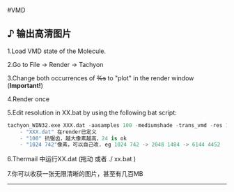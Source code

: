#VMD

## ♪ 输出高清图片

1.Load VMD state of the Molecule.

2.Go to File -> Render -> Tachyon

3.Change both occurrences of <del>%s</del>  to "plot" in the render window (**Important!**)

4.Render once

5.Edit resolution in XX.bat by using the following bat script:
```python
tachyon_WIN32.exe XXX.dat -aasamples 100 -mediumshade -trans_vmd -res 1024 742 -format BMP -o XXX.png
	- "XXX.dat" 在render已定义
	- "100" 抗锯齿，越大像素越高，24 is ok
	- "1024 742"像素，可以自己改. eg 1024 742 -> 2048 1484 -> 6144 4452
```
6.Thermail 中运行XX.dat  (拖动 或者 ./ xx.bat )
   
7.你可以收获一张无限清晰的图片，甚至有几百MB

---

<script type="text/javascript" async
  src="https://cdnjs.cloudflare.com/ajax/libs/mathjax/2.7.7/MathJax.js?config=TeX-MML-AM_CHTML">
</script>
<script type="text/x-mathjax-config">
MathJax.Hub.Config({
  tex2jax: {inlineMath: [['$','$'], ['\\(','\\)']]}
});
</script>